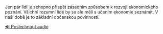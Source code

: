 
Jen pár lidí je schopno přispět zásadním způsobem k rozvoji ekonomického poznání. Všichni rozumní lidé by se ale měli s učením ekonomie seznámit. V naší době je to základní občanskou povinností.

[🔊 Poslechnout audio](/data/7-paragraphs/audio/chapter_169/para_010-Jen-pr-lid-je-schopno-pispt-zsadnm-zpsobem.mp3)

